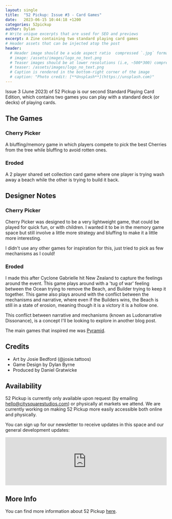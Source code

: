 ```yaml
---
layout: single
title:  "52 Pickup: Issue #3 - Card Games"
date:   2023-06-15 10:44:18 +1200
categories: 52pickup
author: Dylan
# Write unique excerpts that are used for SEO and previews
excerpt: A Zine containing two standard playing card games
# Header assets that can be injected atop the post
header:
  # Header image should be a wide aspect ratio  compressed `.jpg` format
  # image: /assets/images/logo_no_text.png
  # Teaser images should be at lower resolutions (i.e, ~500*300) compressed `.jpg` format
  # teaser: /assets/images/logo_no_text.png
  # Caption is rendered in the bottom-right corner of the image
  # caption: "Photo credit: [**Unsplash**](https://unsplash.com)"
---
```


Issue 3 (June 2023) of 52 Pickup is our second Standard Playing Card Edition, which contains two games you can play with a standard deck (or decks) of playing cards.

## The Games

### Cherry Picker
A bluffing/memory game in which players compete to pick the best Cherries from the tree while bluffing to avoid rotten ones.

### Eroded
A 2 player shared set collection card game where one player is trying wash away a beach while the other is trying to build it back.

## Designer Notes

### Cherry Picker
Cherry Picker was designed to be a very lightweight game, that could be played for quick fun, or with children. I wanted it to be in the memory game space but still involve a little more strategy and bluffing to make it a little more interesting.

I didn't use any other games for inspiration for this, just tried to pick as few mechanisms as I could! 

### Eroded
I made this after Cyclone Gabrielle hit New Zealand to capture the feelings around the event. This game plays around with a 'tug of war' feeling between the Ocean trying to remove the Beach, and Builder trying to keep it together. This game also plays around with the conflict between the mechanisms and narrative, where even if the Builders wins, the Beach is still in a state of erosion, meaning though it is a victory it is a hollow one.

This conflict between narrative and mechanisms (known as Ludonarrative Dissonance), is a concept I'll be looking to explore in another blog post.

The main games that inspired me was [Pyramid](https://boardgamegeek.com/boardgame/140480/pyramid).

## Credits
- Art by Josie Bedford (@josie.tattoos)
- Game Design by Dylan Byrne
- Produced by Daniel Gratwicke

## Availability
52 Pickup is currently only available upon request (by emailing [hello@citysquarestudios.com](mailto:hello@citysquarestudios.com)) or physically at markets we attend. We are currently working on making 52 Pickup more easily accessible both online and physically.

You can sign up for our newsletter to receive updates in this space and our general development updates:

<iframe
    scrolling="no"
    style="width:100%!important;height:150px;border:0px #ccc solid !important"
    src="https://buttondown.email/CitySquareStudios?as_embed=true"
></iframe>

## More Info
You can find more information about 52 Pickup [here](https://blog.citysquarestudios.com/52pickup/2023/05/03/52pickup-post.html).
